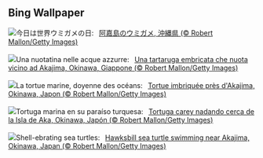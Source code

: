 ## Bing Wallpaper
![](https://www.bing.com/th?id=OHR.HawksbillTurtle_JA-JP0788184313_UHD.jpg&w=1000)今日は世界ウミガメの日:&nbsp;&ensp;[阿嘉島のウミガメ, 沖縄県 (© Robert Mallon/Getty Images)](https://www.bing.com/th?id=OHR.HawksbillTurtle_JA-JP0788184313_UHD.jpg)
<br><br/>
![](https://www.bing.com/th?id=OHR.HawksbillTurtle_IT-IT4337897539_UHD.jpg&w=1000)Una nuotatina nelle acque azzurre:&nbsp;&ensp;[Una tartaruga embricata che nuota vicino ad Akajima, Okinawa, Giappone (© Robert Mallon/Getty Images)](https://www.bing.com/th?id=OHR.HawksbillTurtle_IT-IT4337897539_UHD.jpg)
<br><br/>
![](https://www.bing.com/th?id=OHR.HawksbillTurtle_FR-FR5646969618_UHD.jpg&w=1000)La tortue marine, doyenne des océans:&nbsp;&ensp;[Tortue imbriquée près d'Akajima, Okinawa, Japon (© Robert Mallon/Getty Images)](https://www.bing.com/th?id=OHR.HawksbillTurtle_FR-FR5646969618_UHD.jpg)
<br><br/>
![](https://www.bing.com/th?id=OHR.HawksbillTurtle_ES-ES3306641934_UHD.jpg&w=1000)Tortuga marina en su paraíso turquesa:&nbsp;&ensp;[Tortuga carey nadando cerca de la Isla de Aka, Okinawa, Japón (© Robert Mallon/Getty Images)](https://www.bing.com/th?id=OHR.HawksbillTurtle_ES-ES3306641934_UHD.jpg)
<br><br/>
![](https://www.bing.com/th?id=OHR.HawksbillTurtle_EN-GB1789155726_UHD.jpg&w=1000)Shell-ebrating sea turtles:&nbsp;&ensp;[Hawksbill sea turtle swimming near Akajima, Okinawa, Japan (© Robert Mallon/Getty Images)](https://www.bing.com/th?id=OHR.HawksbillTurtle_EN-GB1789155726_UHD.jpg)
<br><br/>
